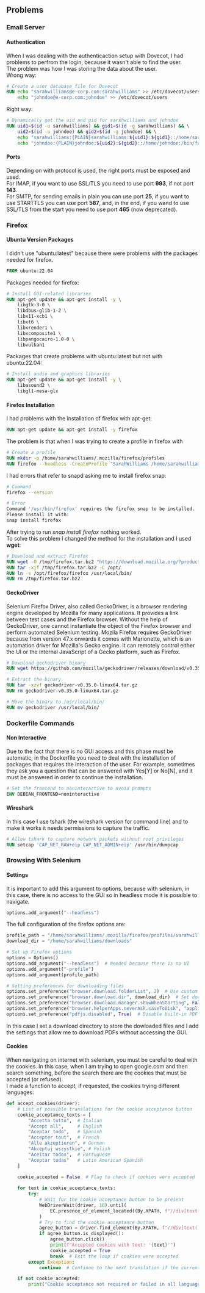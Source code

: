 ## Problems
### Email Server
#### Authentication
When I was dealing with the authenticaction setup with Dovecot, I had problems to perfrom the login, because it wasn't able to find the user. \
The problem was how I was storing the data about the user.\
Wrong way:
```Dockerfile
# Create a user database file for Dovecot
RUN echo "sarahwilliams@e-corp.com:sarahwilliams" >> /etc/dovecot/users && \
    echo "johndoe@e-corp.com:johndoe" >> /etc/dovecot/users
```
Right way:
```Dockerfile
# Dynamically get the uid and gid for sarahwilliams and johndoe
RUN uid1=$(id -u sarahwilliams) && gid1=$(id -g sarahwilliams) && \
    uid2=$(id -u johndoe) && gid2=$(id -g johndoe) && \
    echo "sarahwilliams:{PLAIN}sarahwilliams:${uid1}:${gid1}::/home/sarahwilliams:/bin/false" >> /etc/dovecot/users && \
    echo "johndoe:{PLAIN}johndoe:${uid2}:${gid2}::/home/johndoe:/bin/false" >> /etc/dovecot/users
```

#### Ports
Depending on with protocol is used, the right ports must be exposed and used. \
For IMAP, if you want to use SSL/TLS you need to use port **993**, if not port **143**. \
For SMTP, for sending emails in plain you can use port **25**, if you want to use STARTTLS you can use port **587**, and, in the end, if you wand to use SSL/TLS from the start you need to use port **465** (now deprecated). 

### Firefox
#### Ubuntu Version Packages
I didn't use "ubuntu:latest" because there were problems with the packages needed for firefox.
```Dockerfile
FROM ubuntu:22.04
```
Packages needed for firefox:
```Dockerfile
# Install GUI-related libraries
RUN apt-get update && apt-get install -y \
    libgtk-3-0 \
    libdbus-glib-1-2 \
    libx11-xcb1 \
    libxt6 \
    libxrender1 \
    libxcomposite1 \
    libpangocairo-1.0-0 \
    libvulkan1
```
Packages that create problems with ubuntu:latest but not with ubuntu:22.04:
```Dockerfile
# Install audio and graphics libraries
RUN apt-get update && apt-get install -y \
    libasound2 \
    libgl1-mesa-glx
```

#### Firefox Installation
I had problems with the installation of firefox with apt-get:
```Dockerfile
RUN apt-get update && apt-get install -y firefox
```
The problem is that when I was trying to create a profile in firefox with
``` Dockerfile
# Create a profile
RUN mkdir -p /home/sarahwilliams/.mozilla/firefox/profiles
RUN firefox --headless -CreateProfile "SarahWilliams /home/sarahwilliams/.mozilla/firefox/profiles/sarahwilliams"
```
I had errors that refer to snapd asking me to install firefox snap:
```bash
# Command
firefox --version

# Error
Command '/usr/bin/firefox' requires the firefox snap to be installed.
Please install it with:
snap install firefox
```
After trying to run *snap install firefox* nothing worked. \
To solve this problem I changed the method for the installation and I used **wget**:
```Dockerfile
# Download and extract Firefox
RUN wget -O /tmp/firefox.tar.bz2 "https://download.mozilla.org/?product=firefox-latest&os=linux64&lang=en-US"
RUN tar -xjf /tmp/firefox.tar.bz2 -C /opt/
RUN ln -s /opt/firefox/firefox /usr/local/bin/
RUN rm /tmp/firefox.tar.bz2
```

#### GeckoDriver
Selenium Firefox Driver, also called GeckoDriver, is a browser rendering engine developed by Mozilla for many applications. It provides a link between test cases and the Firefox browser. Without the help of GeckoDriver, one cannot instantiate the object of the Firefox browser and perform automated Selenium testing.
Mozila Firefox requires GeckoDriver because from version 47.x onwards it comes with Marionette, which is an automation driver for Mozilla's Gecko engine. It can remotely control either the UI or the internal JavaScript of a Gecko platform, such as Firefox.
```Dockerfile
# Download geckodriver binary
RUN wget https://github.com/mozilla/geckodriver/releases/download/v0.35.0/geckodriver-v0.35.0-linux64.tar.gz

# Extract the binary
RUN tar -xzvf geckodriver-v0.35.0-linux64.tar.gz
RUN rm geckodriver-v0.35.0-linux64.tar.gz

# Move the binary to /usr/local/bin/
RUN mv geckodriver /usr/local/bin/
```

### Dockerfile Commands
#### Non Interactive
Due to the fact that there is no GUI access and this phase must be automatic, in the Dockerfile you need to deal with the installation of packages that requires the interaction of the user. For example, sometimes they ask you a question that can be answered with Yes[Y] or No[N], and it must be answered in order to continue the installation.
```Dockerfile
# Set the frontend to noninteractive to avoid prompts
ENV DEBIAN_FRONTEND=noninteractive
```

#### Wireshark
In this case I use tshark (the wireshark version for command line) and to make it works it needs permissions to capture the traffic.
```Dockerfile
# Allow tshark to capture network packets without root privileges
RUN setcap 'CAP_NET_RAW+eip CAP_NET_ADMIN+eip' /usr/bin/dumpcap
```

### Browsing With Selenium
#### Settings
It is important to add this argument to options, because with selenium, in this case, there is no access to the GUI so in headless mode it is possible to navigate.
```py
options.add_argument("--headless") 
```
The full configuration of the firefox options are:
```py
profile_path = "/home/sarahwilliams/.mozilla/firefox/profiles/sarahwilliams"
download_dir = "/home/sarahwilliams/downloads"

# Set up Firefox options
options = Options()
options.add_argument("--headless")  # Needed because there is no UI
options.add_argument("-profile")
options.add_argument(profile_path)

# Setting preferences for downloading files
options.set_preference("browser.download.folderList", 2)  # Use custom download directory
options.set_preference("browser.download.dir", download_dir)  # Set download directory
options.set_preference("browser.download.manager.showWhenStarting", False)
options.set_preference("browser.helperApps.neverAsk.saveToDisk", "application/pdf")  # Auto-download PDF
options.set_preference("pdfjs.disabled", True)  # Disable built-in PDF viewer
```
In this case I set a download directory to store the dowloaded files and I add the settings that allow me to download PDFs without accessing the GUI.

#### Cookies
When navigating on internet with selenium, you must be careful to deal with the cookies. In this case, when I am trying to open google.com and then search something, before the search there are the cookies that must be accepted (or refused). \
I made a function to accept, if requested, the cookies trying different languages:
```py
def accept_cookies(driver):
    # List of possible translations for the cookie acceptance button
    cookie_acceptance_texts = [
        "Accetta tutto",  # Italian
        "Accept all",     # English
        "Aceptar todo",   # Spanish
        "Accepter tout",  # French
        "Alle akzeptieren", # German
        "Akceptuj wszystkie", # Polish
        "Aceitar todos",  # Portuguese
        "Aceptar todas"   # Latin American Spanish
    ]
    
    cookie_accepted = False  # Flag to check if cookies were accepted

    for text in cookie_acceptance_texts:
        try:
            # Wait for the cookie acceptance button to be present
            WebDriverWait(driver, 10).until(
                EC.presence_of_element_located((By.XPATH, f"//div[text()='{text}']"))
            )
            # Try to find the cookie acceptance button
            agree_button = driver.find_element(By.XPATH, f"//div[text()='{text}']")
            if agree_button.is_displayed():
                agree_button.click()
                print(f"Accepted cookies with text: '{text}'")
                cookie_accepted = True
                break  # Exit the loop if cookies were accepted
        except Exception:
            continue  # Continue to the next translation if the current one fails

    if not cookie_accepted:
        print("Cookie acceptance not required or failed in all languages.")
```
